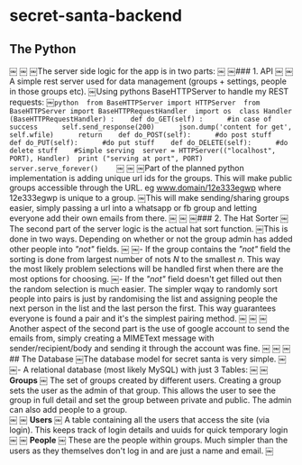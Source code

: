 # secret-santa-backend

## The Python
￼
￼
￼The server side logic for the app is in two parts:
￼
￼### 1. API 
￼
￼A simple rest server used for data management (groups + settings, people in those groups etc). 
￼Using pythons BaseHTTPServer to handle my REST requests:
￼```python
￼from BaseHTTPServer import HTTPServer
￼from BaseHTTPServer import BaseHTTPRequestHandler
￼import os
￼class Handler (BaseHTTPRequestHandler) :
￼  def do_GET(self) :
￼    #in case of success
￼    self.send_response(200)
￼    json.dump('content for get', self.wfile)
￼    return
￼  def do_POST(self):
￼    #do post stuff
￼  def do_PUT(self):
￼    #do put stuff
￼  def do_DELETE(self):
￼    #do delete stuff
￼
￼#Simple serving
￼server = HTTPServer(("localhost", PORT), Handler)
￼print ("serving at port", PORT)
￼server.serve_forever()
￼
￼```
￼
￼
￼Part of the planned python implementation is adding unique url ids for the groups. This will make public groups accessible through the URL. eg www.domain/12e333egwp where 12e333egwp is unique to a group.
￼This will make sending/sharing groups easier, simply passing a url into a whatsapp or fb group and letting everyone add their own emails from there. 
￼
￼
￼### 2. The Hat Sorter
￼The second part of the server logic is the actual hat sort function.
￼This is done in two ways. Depending on whether or not the group admin has added other people into _"not"_ fields.
￼
￼- If the group contains the _"not"_ field the sorting is done from largest number of nots _N_ to the smallest _n_. This way the most likely problem selections will be handled first when there are the most options for choosing.
￼- If the _"not"_ field doesn't get filled out then the random selection is much easier. The simpler wqay to randomly sort people into pairs is just by randomising the list and assigning people the next person in the list and the last person the first. This way guarantees everyone is found a pair and it's the simplest pairing method.
￼
￼
￼Another aspect of the second part is the use of google account to send the emails from, simply creating a MIMEText message with sender/recipient/body and sending it through the account was fine. 
￼
￼
￼## The Database
￼The database model for secret santa is very simple. 
￼
￼- A relational database (most likely MySQL) with just 3 Tables:
￼
￼    **Groups**
￼        The set of groups created by different users. Creating a group sets the user as the admin of that group. This allows the user to see the group in full detail and set the group between private and public. The admin can also add people to a group.  
￼
￼    **Users**
￼        A table containing all the users that access the site (via login). This keeps track of login details and uuids for quick temporary login
￼
￼    **People**
￼        These are the people within groups. Much simpler than the users as they themselves don't log in and are just a name and email.
￼
